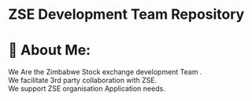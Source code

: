 # ZSE Development Team Repository


# 💫 About Me:
We Are the Zimbabwe Stock exchange development Team .<br>We facilitate 3rd party collaboration with ZSE.<br>We support ZSE  organisation Application needs.
